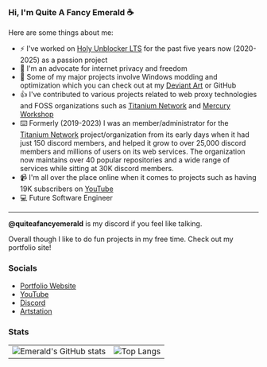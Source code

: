 ### Hi, I'm Quite A Fancy Emerald ☕

Here are some things about me:

- ⚡️ I've worked on <a href="https://holyunblocker.org">Holy Unblocker LTS</a> for the past five years now (2020-2025) as a passion project
- 🗿 I'm an advocate for internet privacy and freedom
- 🔐 Some of my major projects involve Windows modding and optimization which you can check out at my <a href="https://www.deviantart.com/quiteafancyemerald">Deviant Art</a> or GitHub
- 👍 I've contributed to various projects related to web proxy technologies and FOSS organizations such as <a href="https://github.com/titaniumnetwork-dev">Titanium Network</a> and <a href="https://github.com/MercuryWorkshop">Mercury Workshop</a>
- ⌨️ Formerly (2019-2023) I was an member/administrator for the <a href="https://github.com/titaniumnetwork-dev">Titanium Network</a> project/organization from its early days when it had just 150 discord members, and helped it grow to over 25,000 discord members and millions of users on its web services. The organization now maintains over 40 popular repositories and a wide range of services while sitting at 30K discord members.
- 📹 I'm all over the place online when it comes to projects such as having 19K subscribers on <a href="https://www.youtube.com/channel/UC9OUOGSUWD5I7tnLiUkgOMg">YouTube</a>
- 💻 Future Software Engineer 

--- 

**@quiteafancyemerald** is my discord if you feel like talking.

Overall though I like to do fun projects in my free time. Check out my portfolio site!

### Socials
- <a href="https://quiteafancyemerald.com">Portfolio Website</a>
- <a href="https://www.youtube.com/channel/UC9OUOGSUWD5I7tnLiUkgOMg">YouTube</a>
- <a href="https://discord.gg/quite">Discord</a>
- <a href="https://www.artstation.com/quiteafancyemerald">Artstation</a>

### Stats

<table>
  <tr>
    <td>
      <img src="https://github-readme-stats.vercel.app/api?username=QuiteAFancyEmerald&include_all_commits=true&show_icons=true&theme=rose_pine" alt="Emerald's GitHub stats" />
    </td>
    <td>
      <img src="https://github-readme-stats.vercel.app/api/top-langs/?username=QuiteAFancyEmerald&show_icons=true&theme=rose_pine" alt="Top Langs" />
    </td>
  </tr>
</table>

